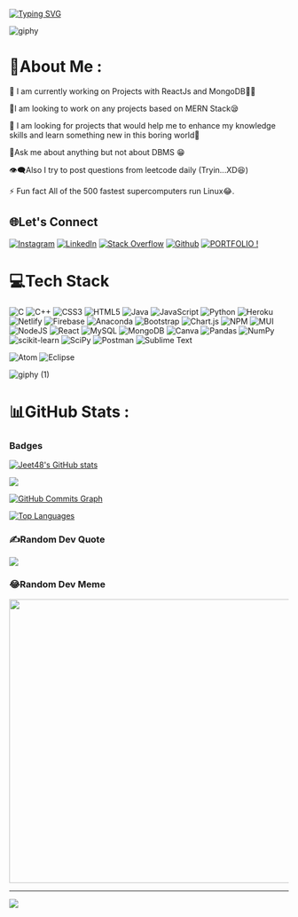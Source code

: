 [![Typing SVG](https://readme-typing-svg.herokuapp.com?font=The+Nautigal&size=53&duration=4000&color=F71914&background=000000&center=true&width=500&height=90&lines=Hey!+I+am+Jeet+Mondal)](https://git.io/typing-svg)




![giphy](https://user-images.githubusercontent.com/91423597/168882437-25b82b68-4280-442d-86e9-61c1c1eb5a96.gif)









# 💫About Me :
🔭 I am currently working on Projects with ReactJs and MongoDB😵‍💫

👯I am looking to work on any projects based on MERN Stack😪

🤝 I am looking for projects that would help me to enhance my knowledge skills and learn something new in this boring world🤩

💬Ask me about anything but not about DBMS 😁

👁️‍🗨️Also I try to post questions from leetcode daily  (Tryin...XD😆)

⚡ Fun fact All of the 500 fastest supercomputers run Linux😂.

## 🌐Let's Connect
[![Instagram](https://img.shields.io/badge/Instagram-%23E4405F.svg?logo=Instagram&logoColor=white)](https://instagram.com/jeet_m126) [![LinkedIn](https://img.shields.io/badge/LinkedIn-%230077B5.svg?logo=linkedin&logoColor=white)](https://linkedin.com/in/jeet1905321) [![Stack Overflow](https://img.shields.io/badge/-Stackoverflow-FE7A16?logo=stack-overflow&logoColor=white)](https://stackoverflow.com/users/jeet) 
[<img alt="Github" src="https://img.shields.io/badge/GitHub-%2312100E.svg?&style=for-the-badge&logo=Github&logoColor=white" />](stax712@gmail.com)
[![PORTFOLIO !](https://img.shields.io/badge/My%20-Portfolio-1abc9c.svg)](https://jeetfps.netlify.app/)

# 💻Tech Stack
![C](https://img.shields.io/badge/c-%2300599C.svg?style=plastic&logo=c&logoColor=white) ![C++](https://img.shields.io/badge/c++-%2300599C.svg?style=plastic&logo=c%2B%2B&logoColor=white) ![CSS3](https://img.shields.io/badge/css3-%231572B6.svg?style=plastic&logo=css3&logoColor=white) ![HTML5](https://img.shields.io/badge/html5-%23E34F26.svg?style=plastic&logo=html5&logoColor=white) ![Java](https://img.shields.io/badge/java-%23ED8B00.svg?style=plastic&logo=java&logoColor=white) ![JavaScript](https://img.shields.io/badge/javascript-%23323330.svg?style=plastic&logo=javascript&logoColor=%23F7DF1E) ![Python](https://img.shields.io/badge/python-3670A0?style=plastic&logo=python&logoColor=ffdd54)  ![Heroku](https://img.shields.io/badge/heroku-%23430098.svg?style=plastic&logo=heroku&logoColor=white) ![Netlify](https://img.shields.io/badge/netlify-%23000000.svg?style=plastic&logo=netlify&logoColor=#00C7B7) ![Firebase](https://img.shields.io/badge/firebase-%23039BE5.svg?style=plastic&logo=firebase) ![Anaconda](https://img.shields.io/badge/Anaconda-%2344A833.svg?style=plastic&logo=anaconda&logoColor=white) ![Bootstrap](https://img.shields.io/badge/bootstrap-%23563D7C.svg?style=plastic&logo=bootstrap&logoColor=white) ![Chart.js](https://img.shields.io/badge/chart.js-F5788D.svg?style=plastic&logo=chart.js&logoColor=white)  ![NPM](https://img.shields.io/badge/NPM-%23000000.svg?style=plastic&logo=npm&logoColor=white) ![MUI](https://img.shields.io/badge/MUI-%230081CB.svg?style=plastic&logo=material-ui&logoColor=white) ![NodeJS](https://img.shields.io/badge/node.js-6DA55F?style=plastic&logo=node.js&logoColor=white) ![React](https://img.shields.io/badge/react-%2320232a.svg?style=plastic&logo=react&logoColor=%2361DAFB) ![MySQL](https://img.shields.io/badge/mysql-%2300f.svg?style=plastic&logo=mysql&logoColor=white) ![MongoDB](https://img.shields.io/badge/MongoDB-%234ea94b.svg?style=plastic&logo=mongodb&logoColor=white) ![Canva](https://img.shields.io/badge/Canva-%2300C4CC.svg?style=plastic&logo=Canva&logoColor=white) ![Pandas](https://img.shields.io/badge/pandas-%23150458.svg?style=plastic&logo=pandas&logoColor=white) ![NumPy](https://img.shields.io/badge/numpy-%23013243.svg?style=plastic&logo=numpy&logoColor=white) ![scikit-learn](https://img.shields.io/badge/scikit--learn-%23F7931E.svg?style=plastic&logo=scikit-learn&logoColor=white) ![SciPy](https://img.shields.io/badge/SciPy-%230C55A5.svg?style=plastic&logo=scipy&logoColor=%white) ![Postman](https://img.shields.io/badge/Postman-FF6C37?style=plastic&logo=postman&logoColor=white)
![Sublime Text](https://img.shields.io/badge/sublime_text-%23575757.svg?&style=for-the-badge&logo=sublime-text&logoColor=important)

![Atom](https://img.shields.io/badge/Atom-66595C?style=for-the-badge&logo=Atom&logoColor=white)
![Eclipse](https://img.shields.io/badge/Eclipse-2C2255?style=for-the-badge&logo=eclipse&logoColor=white)



![giphy (1)](https://user-images.githubusercontent.com/91423597/168883859-0b83e6d5-630d-45cf-8d6e-dff232f0f8f4.gif)


# 📊GitHub Stats :
### Badges



<a href="http://www.github.com/Jeet48"><img src="https://github-readme-stats.vercel.app/api?username=Jeet48&show_icons=true&hide=&count_private=true&title_color=0891b2&text_color=ffffff&icon_color=0891b2&bg_color=1c1917&hide_border=true&show_icons=true" alt="Jeet48's GitHub stats" /></a>

<a href="http://www.github.com/Jeet48"><img src="https://github-readme-streak-stats.herokuapp.com/?user=Jeet48&stroke=ffffff&background=1c1917&ring=0891b2&fire=0891b2&currStreakNum=ffffff&currStreakLabel=0891b2&sideNums=ffffff&sideLabels=ffffff&dates=ffffff&hide_border=true" /></a>

<a href="http://www.github.com/Jeet48"><img src="https://activity-graph.herokuapp.com/graph?username=Jeet48&bg_color=1c1917&color=ffffff&line=0891b2&point=ffffff&area_color=1c1917&area=true&hide_border=true&custom_title=GitHub%20Commits%20Graph" alt="GitHub Commits Graph" /></a>

<a href="https://github.com/Jeet48" align="left"><img src="https://github-readme-stats.vercel.app/api/top-langs/?username=Jeet48&langs_count=10&title_color=0891b2&text_color=ffffff&icon_color=0891b2&bg_color=1c1917&hide_border=true&locale=en&custom_title=Top%20%Languages" alt="Top Languages" /></a>





### ✍️Random Dev Quote
![](https://quotes-github-readme.vercel.app/api?type=vetical&theme=tokyonight)

### 😂Random Dev Meme
<img src="https://random-memer.herokuapp.com/" width="512px"/>

---
[![](https://visitcount.itsvg.in/api?id=Jeet48&icon=0&color=0)](https://visitcount.itsvg.in)
